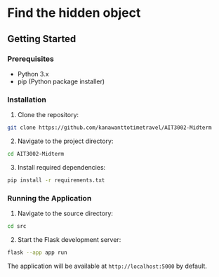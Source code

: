 # Find the hidden object 

## Getting Started

### Prerequisites
- Python 3.x
- pip (Python package installer)

### Installation

1. Clone the repository:
```bash
git clone https://github.com/kanawanttotimetravel/AIT3002-Midterm
```

2. Navigate to the project directory:
```bash
cd AIT3002-Midterm
```

3. Install required dependencies:
```bash
pip install -r requirements.txt
```

### Running the Application

1. Navigate to the source directory:
```bash
cd src
```

2. Start the Flask development server:
```bash
flask --app app run
```

The application will be available at `http://localhost:5000` by default.
